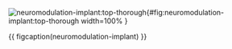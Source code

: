 <!-- MDFIGINCLUDE(neuromodulation-implant) -->
<div id="fig:neuromodulation-implant">

![neuromodulation-implant:top-thorough](img/neuromodulation-implant/top-thorough.png){#fig:neuromodulation-implant:top-thorough width=100% }

{{ figcaption(neuromodulation-implant) }}
</div>
<!-- /MDFIGINCLUDE(neuromodulation-implant) -->
